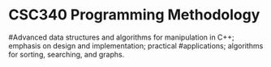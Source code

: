 # CSC340 Programming Methodology
#Advanced data structures and algorithms for manipulation in C++; emphasis on design and implementation; practical #applications; algorithms for sorting, searching, and graphs.
